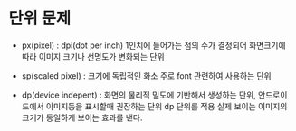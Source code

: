 # 단위 문제

* px(pixel) : dpi(dot per inch) 1인치에 들어가는 점의 수가 결정되어 화면크기에 따라
이미지 크기나 선명도가 변화되는 단위

* sp(scaled pixel) : 크기에 독립적인 화소 주로 font 관련하여 사용하는 단위

* dp(device indepent) : 화면의 물리적 밀도에 기반해서 생성하는 단위, 안드로이드에서 이미지등을
표시할때 권장하는 단위
dp 단위를 적용 실제 보이는 이미지의 크기가 동일하게 보이는 효과를 낸다.